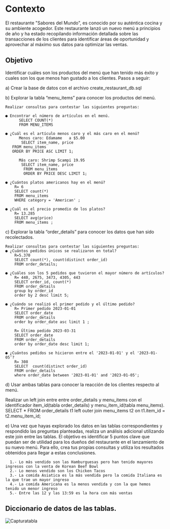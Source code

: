 # Contexto
El restaurante "Sabores del Mundo", es conocido por su auténtica cocina y su ambiente acogedor.
Este restaurante lanzó un nuevo menú a principios de año y ha estado recopilando información detallada sobre las transacciones de los clientes para identificar áreas de oportunidad y aprovechar al máximo sus datos para optimizar las ventas.
## Objetivo

Identificar cuáles son los productos del menú que han tenido más éxito y cuales son los que menos han gustado a los clientes.
Pasos a seguir:

  a)	Crear la base de datos con el archivo create_restaurant_db.sql

  b)	Explorar la tabla “menu_items” para conocer los productos del menú.
  
	Realizar consultas para contestar las siguientes preguntas:
      
	● Encontrar el número de artículos en el menú.
          SELECT COUNT(*)
          FROM MENU_ITEMS
        
	● ¿Cuál es el artículo menos caro y el más caro en el menú?
          Menos caro: Edamame	a $5.00
           SELECT item_name, price
	   FROM menu_items 
	   ORDER BY PRICE ASC LIMIT 1;
          
          Más caro: Shrimp Scampi 19.95
           SELECT item_name, price
	        FROM menu_items 
	        ORDER BY PRICE DESC LIMIT 1;

	● ¿Cuántos platos americanos hay en el menú?
 		R= 6
 		SELECT count(*)
 		FROM menu_items
		WHERE category = 'American' ;
        
	● ¿Cuál es el precio promedio de los platos?
	  	R= 13.285
   	  	SELECT avg(price)
	  	FROM menu_items ;
  
c) Explorar la tabla “order_details” para conocer los datos que han sido recolectados.

	Realizar consultas para contestar las siguientes preguntas:
	● ¿Cuántos pedidos únicos se realizaron en total?
	  	R=5.370
	  	SELECT count(*), count(distinct order_id)
	  	FROM order_details;
   
	● ¿Cuáles son los 5 pedidos que tuvieron el mayor número de artículos?
	 	R= 440, 2675, 3473, 4305, 443
	  	SELECT order_id, count(*)
	  	FROM order_details
	  	group by order_id
	  	order by 2 desc limit 5;
 
	● ¿Cuándo se realizó el primer pedido y el último pedido?
	  	R= Primer pedido 2023-01-01
	  	SELECT order_date 
	  	FROM order_details 
	  	order by order_date asc limit 1 ;
   
	  	R= Último pedido 2023-03-31
	  	SELECT order_date 
	  	FROM order_details 
	  	order by order_date desc limit 1;
   
   	● ¿Cuántos pedidos se hicieron entre el '2023-01-01' y el '2023-01-05'?
		R= 308
		SELECT  count(distinct order_id)
  		FROM order_details 
		where order_date between '2023-01-01' and '2023-01-05';
  
d) Usar ambas tablas para conocer la reacción de los clientes respecto al menú.

   Realizar un left join entre entre order_details y menu_items con el identificador item_id(tabla order_details) y menu_item_id(tabla menu_items).
   		SELECT *
   		FROM order_details t1
   		left outer join menu_items t2 on t1.item_id = t2.menu_item_id;
  
e) Una vez que hayas explorado los datos en las tablas correspondientes y respondido las preguntas planteadas, realiza un análisis adicional utilizando este join entre las tablas. El objetivo es identificar 5 puntos clave que puedan ser de utilidad para los dueños del restaurante en el lanzamiento de su nuevo menú. Para ello, crea tus propias consultas y utiliza los resultados obtenidos para llegar a estas             conclusiones.

      1.- Lo más vendido son las Hamburguesas pero han tenido mayores ingresos con la venta de Korean Beef Bowl
      2.- Lo menos vendido son los Chicken Tacos
      3.- La comida Asiatica es la más vendida pero la comida Italiana es la que trae un mayor ingreso
      4.- La comida Americana es la menos vendida y con la que hemos tenido un menor ingreso
      5.- Entre las 12 y las 13:59 es la hora con más ventas
      
## Diccionario de datos de las tablas.

 ![Capturatabla](https://github.com/user-attachments/assets/7a40a7f0-a810-4d33-b02d-1d45830f45d7)


